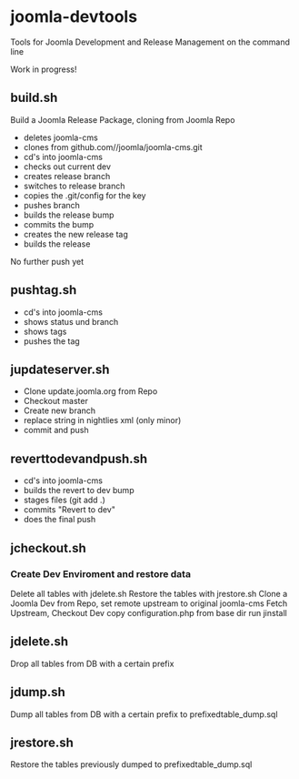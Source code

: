 # joomla-devtools
Tools for Joomla Development and Release Management on the command line

Work in progress!

## build.sh
Build a Joomla Release Package, cloning from Joomla Repo
- deletes joomla-cms
- clones from github.com//joomla/joomla-cms.git
- cd's into joomla-cms
- checks out current dev
- creates release branch
- switches to release branch
- copies the .git/config for the key
- pushes branch
- builds the release bump
- commits the bump
- creates the new release tag
- builds the release

No further push yet

## pushtag.sh
- cd's into joomla-cms
- shows status und branch
- shows tags
- pushes the tag

## jupdateserver.sh 
- Clone update.joomla.org from Repo
- Checkout master
- Create new branch 
- replace string in nightlies xml (only minor)
- commit and push  

## reverttodevandpush.sh
- cd's into joomla-cms
- builds the revert to dev bump
- stages files (git add .)
- commits "Revert to dev"
- does the final push

## jcheckout.sh 
### Create Dev Enviroment and restore data
Delete all tables with jdelete.sh
Restore the tables with jrestore.sh
Clone a Joomla Dev from Repo, set remote upstream to original joomla-cms
Fetch Upstream, Checkout Dev
copy configuration.php from base dir
run jinstall

## jdelete.sh
Drop all tables from DB with a certain prefix

## jdump.sh
Dump all tables from DB with a certain prefix to prefixedtable_dump.sql

## jrestore.sh
Restore the tables previously dumped to prefixedtable_dump.sql



